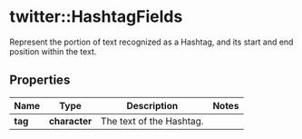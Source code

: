 # twitter::HashtagFields

Represent the portion of text recognized as a Hashtag, and its start and end position within the text.

## Properties
Name | Type | Description | Notes
------------ | ------------- | ------------- | -------------
**tag** | **character** | The text of the Hashtag. | 


